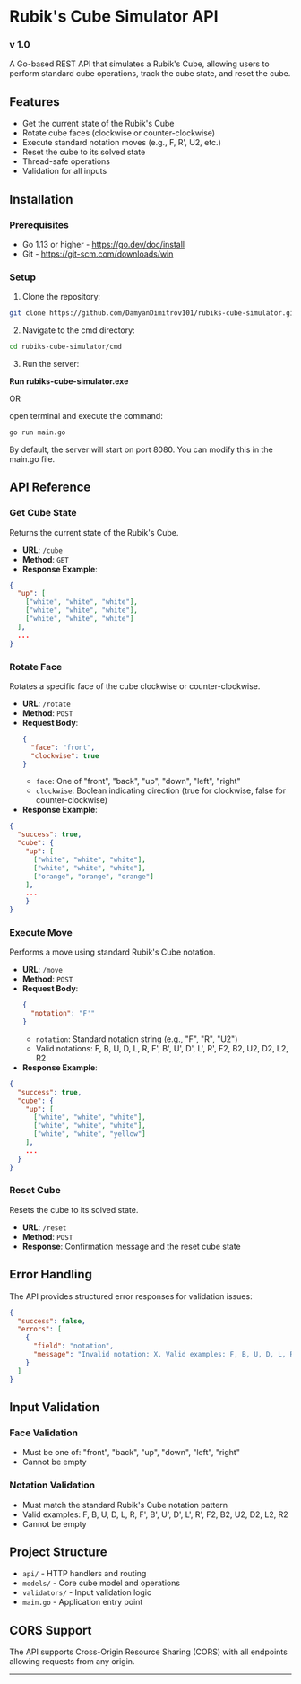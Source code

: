 # Rubik's Cube Simulator API

### v 1.0

A Go-based REST API that simulates a Rubik's Cube, allowing users to perform standard cube operations, track the cube state, and reset the cube.

## Features

- Get the current state of the Rubik's Cube
- Rotate cube faces (clockwise or counter-clockwise)
- Execute standard notation moves (e.g., F, R', U2, etc.)
- Reset the cube to its solved state
- Thread-safe operations
- Validation for all inputs

## Installation

### Prerequisites

- Go 1.13 or higher - https://go.dev/doc/install
- Git - https://git-scm.com/downloads/win

### Setup

1. Clone the repository:

```bash
git clone https://github.com/DamyanDimitrov101/rubiks-cube-simulator.git
```

2. Navigate to the cmd directory:

```bash
cd rubiks-cube-simulator/cmd
```

3. Run the server:

**Run rubiks-cube-simulator.exe**

OR

open terminal and execute the command:
```bash
go run main.go
```

By default, the server will start on port 8080. You can modify this in the main.go file.

## API Reference

### Get Cube State

Returns the current state of the Rubik's Cube.

- **URL**: `/cube`
- **Method**: `GET`
- **Response Example**:
```json
{
  "up": [
    ["white", "white", "white"],
    ["white", "white", "white"],
    ["white", "white", "white"]
  ],
  ...
}
```

### Rotate Face

Rotates a specific face of the cube clockwise or counter-clockwise.

- **URL**: `/rotate`
- **Method**: `POST`
- **Request Body**:
  ```json
  {
    "face": "front", 
    "clockwise": true
  }
  ```
    - `face`: One of "front", "back", "up", "down", "left", "right"
    - `clockwise`: Boolean indicating direction (true for clockwise, false for counter-clockwise)
- **Response Example**:
```json
{
  "success": true,
  "cube": {
    "up": [
      ["white", "white", "white"],
      ["white", "white", "white"],
      ["orange", "orange", "orange"]
    ],
    ...
    }
}
```

### Execute Move

Performs a move using standard Rubik's Cube notation.

- **URL**: `/move`
- **Method**: `POST`
- **Request Body**:
  ```json
  {
    "notation": "F'"
  }
  ```
    - `notation`: Standard notation string (e.g., "F", "R", "U2")
    - Valid notations: F, B, U, D, L, R, F', B', U', D', L', R', F2, B2, U2, D2, L2, R2
- **Response Example**: 
```json
{
  "success": true,
  "cube": {
    "up": [
      ["white", "white", "white"],
      ["white", "white", "white"],
      ["white", "white", "yellow"]
    ],
    ...
  }
}
```

### Reset Cube

Resets the cube to its solved state.

- **URL**: `/reset`
- **Method**: `POST`
- **Response**: Confirmation message and the reset cube state

## Error Handling

The API provides structured error responses for validation issues:

```json
{
  "success": false,
  "errors": [
    {
      "field": "notation",
      "message": "Invalid notation: X. Valid examples: F, B, U, D, L, R, F', B', U', D', L', R', F2, B2, U2, D2, L2, R2"
    }
  ]
}
```

## Input Validation

### Face Validation
- Must be one of: "front", "back", "up", "down", "left", "right"
- Cannot be empty

### Notation Validation
- Must match the standard Rubik's Cube notation pattern
- Valid examples: F, B, U, D, L, R, F', B', U', D', L', R', F2, B2, U2, D2, L2, R2
- Cannot be empty

## Project Structure

- `api/` - HTTP handlers and routing
- `models/` - Core cube model and operations
- `validators/` - Input validation logic
- `main.go` - Application entry point

## CORS Support

The API supports Cross-Origin Resource Sharing (CORS) with all endpoints allowing requests from any origin.
****
